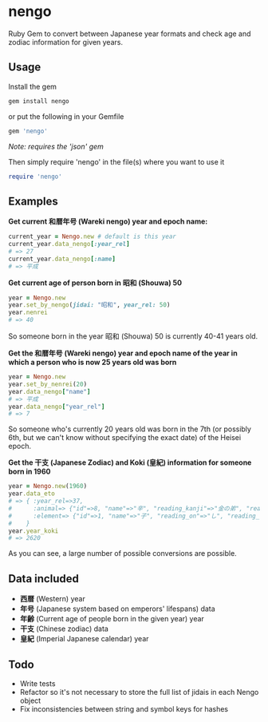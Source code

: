 # nengo
Ruby Gem to convert between Japanese year formats and check age and zodiac information for given years.

## Usage
Install the gem
```ruby
gem install nengo
```
or put the following in your Gemfile
```ruby
gem 'nengo'
```
*Note: requires the 'json' gem*

Then simply require 'nengo' in the file(s) where you want to use it
```ruby
require 'nengo'
```

## Examples
**Get current 和暦年号 (Wareki nengo) year and epoch name:**

```ruby
current_year = Nengo.new # default is this year
current_year.data_nengo[:year_rel]
# => 27
current_year.data_nengo[:name]
# => 平成
```

**Get current age of person born in 昭和 (Shouwa) 50**
```ruby
year = Nengo.new
year.set_by_nengo(jidai: "昭和", year_rel: 50)
year.nenrei
# => 40
```
So someone born in the year 昭和 (Shouwa) 50 is currently 40-41 years old.

**Get the 和暦年号 (Wareki nengo) year and epoch name of the year in which a person who is now 25 years old was born**
```ruby
year = Nengo.new
year.set_by_nenrei(20)
year.data_nengo["name"]
# => 平成
year.data_nengo["year_rel"]
# => 7
```
So someone who's currently 20 years old was born in the 7th (or possibly 6th, but we can't know without specifying the exact date) of the Heisei epoch.

**Get the 干支 (Japanese Zodiac) and Koki (皇紀) information for someone born in 1960**
```ruby
year = Nengo.new(1960)
year.data_eto
# => { :year_rel=>37,
#      :animal=> {"id"=>8, "name"=>"辛", "reading_kanji"=>"金の弟", "reading_kana"=>"かのと"},
#      :element=> {"id"=>1, "name"=>"子", "reading_on"=>"し", "reading_kun"=>"ね"}
#    }
year.year_koki
# => 2620
```
As you can see, a large number of possible conversions are possible.

## Data included
* **西暦** (Western) year
* **年号** (Japanese system based on emperors' lifespans) data
* **年齢** (Current age of people born in the given year) year
* **干支** (Chinese zodiac) data
* **皇紀** (Imperial Japanese calendar) year

## Todo
* Write tests
* Refactor so it's not necessary to store the full list of jidais in each Nengo object
* Fix inconsistencies between string and symbol keys for hashes
